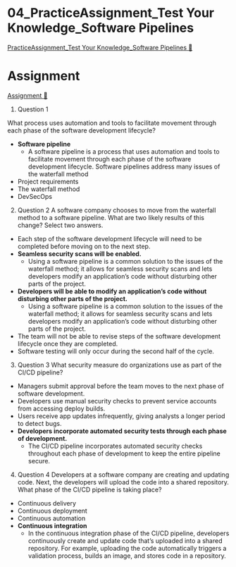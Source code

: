 # 04_PracticeAssignment_Test Your Knowledge_Software Pipelines

[PracticeAssignment_Test Your Knowledge_Software Pipelines &#128279;](https://www.coursera.org/learn/introduction-to-security-principles-in-cloud-computing/assignment-submission/8ZRn5/test-your-knowledge-software-pipelines)

# Assignment

[Assignment &#128279;](https://www.coursera.org/learn/introduction-to-security-principles-in-cloud-computing/assignment-submission/8ZRn5/test-your-knowledge-software-pipelines/attempt)

1.  Question 1

What process uses automation and tools to facilitate movement through each phase of the software development lifecycle?

- **Software pipeline**
  - A software pipeline is a process that uses automation and tools to facilitate movement through each phase of the software development lifecycle. Software pipelines address many issues of the waterfall method
- Project requirements
- The waterfall method
- DevSecOps

2. Question 2
   A software company chooses to move from the waterfall method to a software pipeline. What are two likely results of this change? Select two answers.

- Each step of the software development lifecycle will need to be completed before moving on to the next step.
- **Seamless security scans will be enabled.**
  - Using a software pipeline is a common solution to the issues of the waterfall method; it allows for seamless security scans and lets developers modify an application’s code without disturbing other parts of the project.
- **Developers will be able to modify an application’s code without disturbing other parts of the project.**
  - Using a software pipeline is a common solution to the issues of the waterfall method; it allows for seamless security scans and lets developers modify an application’s code without disturbing other parts of the project.
- The team will not be able to revise steps of the software development lifecycle once they are completed.
- Software testing will only occur during the second half of the cycle.

3. Question 3
   What security measure do organizations use as part of the CI/CD pipeline?

- Managers submit approval before the team moves to the next phase of software development.
- Developers use manual security checks to prevent service accounts from accessing deploy builds.
- Users receive app updates infrequently, giving analysts a longer period to detect bugs.
- **Developers incorporate automated security tests through each phase of development.**
  - The CI/CD pipeline incorporates automated security checks throughout each phase of development to keep the entire pipeline secure.

4. Question 4
   Developers at a software company are creating and updating code. Next, the developers will upload the code into a shared repository. What phase of the CI/CD pipeline is taking place?

- Continuous delivery
- Continuous deployment
- Continuous automation
- **Continuous integration**
  - In the continuous integration phase of the CI/CD pipeline, developers continuously create and update code that’s uploaded into a shared repository. For example, uploading the code automatically triggers a validation process, builds an image, and stores code in a repository.
